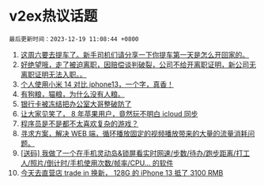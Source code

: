 # v2ex热议话题

`最后更新时间：2023-12-19 11:08:44 +0800`

1. [这周六要去提车了。新手司机们请分享一下你提车第一天是怎么开回家的。](https://www.v2ex.com/t/1001301)
1. [好绝望哦，走了被迫离职，因赔偿谈判破裂，公司不给开离职证明，新公司无离职证明无法入职。。](https://www.v2ex.com/t/1001366)
1. [个人使用小米 14 对比 iphone13，一个字，真香！](https://www.v2ex.com/t/1001361)
1. [有狗粮，猫粮，为什么没有人粮。](https://www.v2ex.com/t/1001346)
1. [银行卡被冻结把办公室大哥整破防了](https://www.v2ex.com/t/1001274)
1. [让大家见笑了， 8 年苹果用户，竟然玩不明白 icloud 同步](https://www.v2ex.com/t/1001278)
1. [程序员是不是都不太喜欢复杂的游戏？](https://www.v2ex.com/t/1001291)
1. [寻求方案，解决 WEB 端，循环播放固定的视频播放带来的大量的流量消耗问题。](https://www.v2ex.com/t/1001322)
1. [[送码] 我做了一个在手机灵动岛&锁屏看实时网速/步数/待办/跑步距离/打工人/照片/倒计时/手机使用次数/帧率/CPU... 的软件](https://www.v2ex.com/t/1001525)
1. [今天去直营店 trade in 换新， 128G 的 iPhone 13 抵了 3100 RMB](https://www.v2ex.com/t/1001310)

